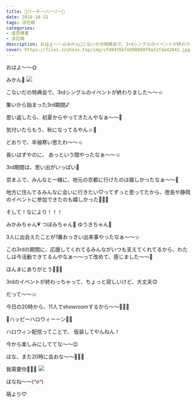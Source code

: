 ```yaml
---
title: 👻パーチーパーリー🎃
date: 2018-10-31
tags: 涼花萌
categories: 
- 成员博客
- 涼花萌
description: おはよ〜〜🌞みかん🍊こないだの特典会で、3rdシングルのイベントが終わりました〜〜☺️集いから始まった3rd期間♪思い返したら、...
cover: https://files.zzzhxxx.top/img/cf494f6b7e090699f9a51fda42642.jpg 
---
```








おはよ〜〜🌞




みかん🍊
![](https://files.zzzhxxx.top/img/cf494f6b7e090699f9a51fda42642.jpg)











こないだの特典会で、3rdシングルのイベントが終わりました〜〜☺️






集いから始まった3rd期間♪







思い返したら、初夏からやってきたんやなぁ〜〜🎐




気付いたらもう、秋になってるやん☺️🍁







どおりで、半袖寒い思たわ〜〜☺️






長いはずやのに、
あっという間やったなぁ〜〜☺️










3rd期間は、思い出がいっぱい💓




京まふで、みんなと一緒に、地元の京都に行けたのは嬉しかったなぁ〜〜🍵







地方に住んでるみんなに会いに行きたい♡ってずっと思ってたから、徳島や静岡のイベントに参加できたのも嬉しかった🤗💓💓










そして！なにより！！！




みかみちゃん💗
つぼみちゃん💚
ゆうきちゃん💜



3人に出会えたことが1番おっきい出来事やったなぁ〜〜☺️







この3rdの期間に、応援してくれてるみんながいつも支えてくれてるから、わたしは今活動できてるんやなぁ〜〜って改めて、感じました〜〜🙈



ほんまにありがとう💓💓💓










3rdのイベントが終わっちゃって、ちょっと寂しいけど、大丈夫😊







だって〜〜☺️



今日の20時から、11人でshowroomするから〜〜🎈🎈🎈







🎉ハッピーハロウィーーン🎃👻




ハロウィン配信ってことで、
仮装してやんねん！





今から楽しみにしててな〜〜😉








ほな、また20時に会おな〜〜💓💓💓









我需要你💓💓💓
![](https://files.zzzhxxx.top/img/cf494f6b7e090699f9a51fda42642-01.jpg)










ほなね〜〜(*^o^*)


萌より♡


